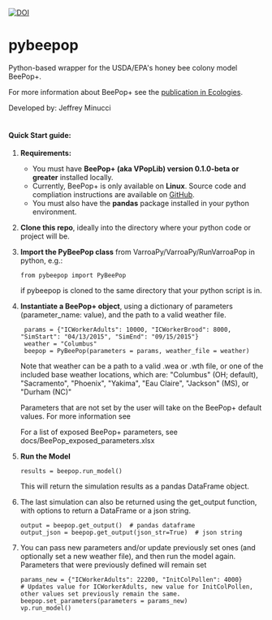 [![DOI](https://zenodo.org/badge/DOI/10.5281/zenodo.3461089.svg)](https://doi.org/10.5281/zenodo.3461089)


# pybeepop
Python-based wrapper for the USDA/EPA's honey bee colony model BeePop+.

For more information about BeePop+ see the [publication in Ecologies](https://doi.org/10.3390/ecologies3030022).

Developed by: Jeffrey Minucci
<br><br>

#### Quick Start guide: 

1. **Requirements:** 
    * You must have **BeePop+ (aka VPopLib) version 0.1.0-beta or greater** installed locally. 
    * Currently, BeePop+ is only available on **Linux**. Source code and compliation instructions are available on [GitHub](https://github.com/quanted/vpoplib]).
    * You must also have the **pandas** package installed in your python environment.

2. **Clone this repo**, ideally into the directory where your python code or project will be.

3.  **Import the PyBeePop class** from  VarroaPy/VarroaPy/RunVarroaPop in python,
    e.g.:
    
        from pybeepop import PyBeePop
    
    
    if pybeepop is cloned to the same directory that your python script is in.
    
4. **Instantiate a BeePop+ object**, using a dictionary of parameters (parameter_name: value), and the path to a valid weather file.


        params = {"ICWorkerAdults": 10000, "ICWorkerBrood": 8000, "SimStart": "04/13/2015", "SimEnd": "09/15/2015"}
        weather = "Columbus"
        beepop = PyBeePop(parameters = params, weather_file = weather)
     
    Note that weather can be a path to a valid .wea or .wth file, or one of the included base weather locations, which are:    "Columbus" (OH; default), "Sacramento", "Phoenix", "Yakima", "Eau Claire", "Jackson" (MS), or "Durham (NC)"
    
    Parameters that are not set by the user will take on the BeePop+ default values. For more information see 
    
    For a list of exposed BeePop+ parameters, see docs/BeePop_exposed_parameters.xlsx


5. **Run the Model** 
    ```
    results = beepop.run_model()
    ```
    This will return the simulation results as a pandas DataFrame object. 

6. The last simulation can also be returned using the get_output function, with options to return a DataFrame or a json string.
    ```
    output = beepop.get_output()  # pandas dataframe
    output_json = beepop.get_output(json_str=True)  # json string
    ```
    
7. You can pass new parameters and/or update previously set ones (and optionally set a new weather file), and then run the model again. Parameters that were previously defined will remain set

    ```
    params_new = {"ICWorkerAdults": 22200, "InitColPollen": 4000}
    # Updates value for ICWorkerAdults, new value for InitColPollen, other values set previously remain the same.
    beepop.set_parameters(parameters = params_new)
    vp.run_model()
    ```
